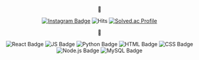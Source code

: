 <div align="center">
  <p>🌻</p> 
  
  [![Instagram Badge](https://img.shields.io/badge/-Instagram-E4405F?logo=Instagram&style=flat&logoColor=white&link=https://www.instagram.com/wkyu_88/)](https://www.instagram.com/wkyu_88/)
  ![Hits](https://hits.seeyoufarm.com/api/count/incr/badge.svg?url=https%3A%2F%2Fgithub.com%2Fwkkyu088&count_bg=%23F7C845&title_bg=%23343434&icon=&icon_color=%23E7E7E7&title=hits&edge_flat=false)
  [![Solved.ac Profile](http://mazassumnida.wtf/api/mini/generate_badge?boj=dnjsrbwls)](https://solved.ac/dnjsrbwls)
  
</div>
<div align="center">
  <p>🌻</p>  
  
  ![React Badge](https://img.shields.io/badge/-React-61DAFB?logo=React&style=flat-square&logoColor=white)
  ![JS Badge](https://img.shields.io/badge/-JavaScript-F7DF1E?logo=JavaScript&style=flat-square&logoColor=black)
  ![Python Badge](https://img.shields.io/badge/-Python-3776AB?logo=Python&style=flat-square&logoColor=white)
  ![HTML Badge](https://img.shields.io/badge/-HTML5-E34F26?logo=HTML5&style=flat-square&logoColor=white)
  ![CSS Badge](https://img.shields.io/badge/-CSS3-1572B6?logo=CSS3&style=flat-square&logoColor=white)
  ![Node.js Badge](https://img.shields.io/badge/-Node.js-339933?logo=Node.js&style=flat-square&logoColor=white)
  ![MySQL Badge](https://img.shields.io/badge/-MySQL-4479A1?logo=MySQL&style=flat-square&logoColor=white)
  
</div>
